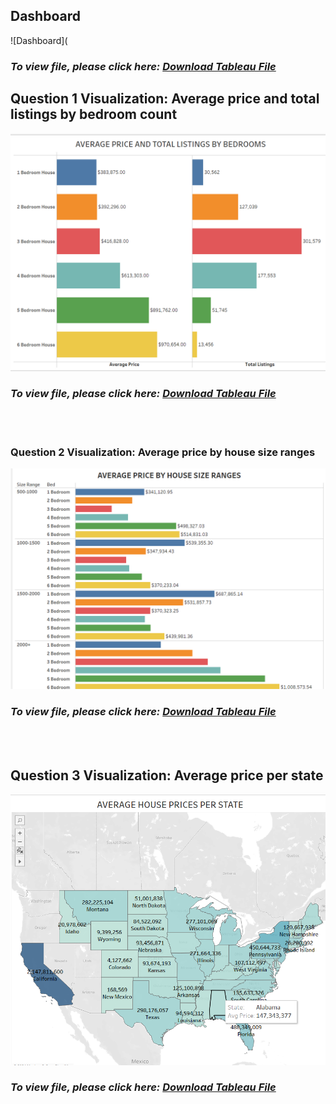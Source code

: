 ## Dashboard


![Dashboard](



### ***To view file, please click here:  [Download Tableau File](https://waltervas10.github.io/USA-Real-Estate/raw/refs/heads/main/Real%20Estate%20Dashboard.twb)***





## **Question 1 Visualization:** Average price and total listings by bedroom count

![Q2Visualization](https://github.com/waltervas10/USA-Real-Estate/blob/a9a228d085cdf1ce57e928aadea9ee780aaa548c/Question%201%20Visualization.png)



### ***To view file, please click here:  [Download Tableau File](https://waltervas10.github.io/USA-Real-Estate/Q1%20-%20Average%20Price%20and%20Total%20Listings%20by%20Bedroom%20Count.twb)***

<br><br>


### **Question 2 Visualization:** Average price by house size ranges

![Q2 Visualization](https://github.com/waltervas10/USA-Real-Estate/blob/974183fb2398c99f42d752ef7d2d30bd3fe0588d/Q2%20Visualization.png)


### ***To view file, please click here:  [Download Tableau File](https://waltervas10.github.io/USA-Real-Estate/Average%20Price%20by%20House%20Size%20Ranges.twb)***

<br><br>


## **Question 3 Visualization:** Average price per state


![Q3 Visualization](https://github.com/waltervas10/USA-Real-Estate/blob/babea2e24d80eedb70b63b4770b21043996a3f96/Q3%20Visualization.png)




### ***To view file, please click here: [Download Tableau File](https://waltervas10.github.io/USA-Real-Estate/Average%20House%20Prices%20Per%20State.twb)***
